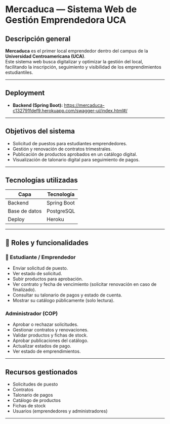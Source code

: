 # Mercaduca — Sistema Web de Gestión Emprendedora UCA

## Descripción general

**Mercaduca** es el primer local emprendedor dentro del campus de la **Universidad Centroamericana (UCA)**.  
Este sistema web busca digitalizar y optimizar la gestión del local, facilitando la inscripción, seguimiento y visibilidad de los emprendimientos estudiantiles.

---

## Deployment

- **Backend (Spring Boot):** https://mercaduca-c132791fdef9.herokuapp.com/swagger-ui/index.html#/

---

## Objetivos del sistema

- Solicitud de puestos para estudiantes emprendedores.
- Gestión y renovación de contratos trimestrales.
- Publicación de productos aprobados en un catálogo digital.
- Visualización de talonario digital para seguimiento de pagos.

---

## Tecnologías utilizadas

| Capa         | Tecnología           |
|--------------|----------------------|
| Backend      | Spring Boot          |
| Base de datos| PostgreSQL           |
| Deploy       | Heroku               |
---

## 👥 Roles y funcionalidades

### 👤 Estudiante / Emprendedor

- Enviar solicitud de puesto.
- Ver estado de solicitud.
- Subir productos para aprobación.
- Ver contrato y fecha de vencimiento (solicitar renovación en caso de finalizado).
- Consultar su talonario de pagos y estado de cuenta.
- Mostrar su catálogo públicamente (solo lectura).

### Administrador (COP)

- Aprobar o rechazar solicitudes.
- Gestionar contratos y renovaciones.
- Validar productos y fichas de stock.
- Aprobar publicaciones del catálogo.
- Actualizar estados de pago.
- Ver estado de emprendimientos.

---

## Recursos gestionados

- Solicitudes de puesto
- Contratos
- Talonario de pagos
- Catálogo de productos
- Fichas de stock
- Usuarios (emprendedores y administradores)

---
